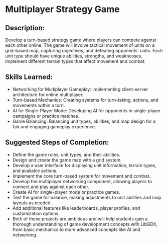 # Multiplayer Strategy Game
## Description:
Develop a turn-based strategy game where players can compete against each other online. The game will involve tactical movement of units on a grid-based map, capturing objectives, and defeating opponents' units. Each unit type should have unique abilities, strengths, and weaknesses. Implement different terrain types that affect movement and combat.

## Skills Learned:

- Networking for Multiplayer Gameplay: Implementing client-server architecture for online multiplayer.
- Turn-based Mechanics: Creating systems for turn-taking, actions, and movements within a turn.
- AI for Single-Player Mode: Developing AI for opponents in single-player campaigns or practice matches.
- Game Balancing: Balancing unit types, abilities, and map design for a fair and engaging gameplay experience.

## Suggested Steps of Completion:

- Define the game rules, unit types, and their abilities.
- Design and create the game map with a grid system.
- Develop a user interface for displaying unit information, terrain types, and available actions.
- Implement the core turn-based system for movement and combat.
- Develop the multiplayer networking component, allowing players to connect and play against each other.
- Create AI for single-player mode or practice games.
- Test the game for balance, making adjustments to unit abilities and map layouts as needed.
- Add additional features like leaderboards, player profiles, and customization options.
- Both of these projects are ambitious and will help students gain a thorough understanding of game development concepts with LibGDX, from basic mechanics to more advanced concepts like AI and networking.